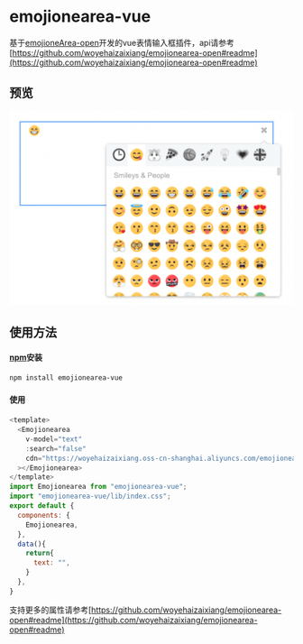 # emojionearea-vue

基于[emojioneArea-open](https://github.com/woyehaizaixiang/emojionearea-open)开发的vue表情输入框插件，api请参考[https://github.com/woyehaizaixiang/emojionearea-open#readme](https://github.com/woyehaizaixiang/emojionearea-open#readme)

## 预览
![](https://github.com/woyehaizaixiang/emojionearea-vue/blob/master/example/demo.png)

## 使用方法

#### [npm](https://www.npmjs.com/)安装

```bash
npm install emojionearea-vue
```

#### 使用

```js
<template>
  <Emojionearea
    v-model="text"
    :search="false"
    cdn="https://woyehaizaixiang.oss-cn-shanghai.aliyuncs.com/emojionearea"
  ></Emojionearea>
</template>
import Emojionearea from "emojionearea-vue";
import "emojionearea-vue/lib/index.css";
export default {
  components: {
    Emojionearea,
  },
  data(){
    return{
      text: "",
    }
  },
}
```

支持更多的属性请参考[https://github.com/woyehaizaixiang/emojionearea-open#readme](https://github.com/woyehaizaixiang/emojionearea-open#readme)